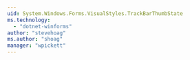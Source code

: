 ```yaml
---
uid: System.Windows.Forms.VisualStyles.TrackBarThumbState
ms.technology: 
  - "dotnet-winforms"
author: "stevehoag"
ms.author: "shoag"
manager: "wpickett"
---
```

